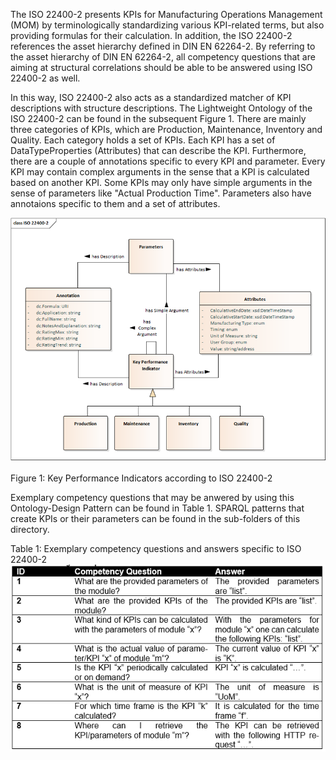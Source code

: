 The ISO 22400-2 presents KPIs for Manufacturing Operations Management (MOM) by terminologically standardizing various KPI-related terms, 
but also providing formulas for their calculation. In addition, the ISO 22400-2 references the asset hierarchy defined in 
DIN EN 62264-2. By referring to the asset hierarchy of DIN EN 62264-2, all competency questions that are aiming at structural correlations 
should be able to be answered using ISO 22400-2 as well. 

In this way, ISO 22400-2 also acts as a standardized matcher of KPI descriptions with structure descriptions. The Lightweight Ontology of 
the ISO 22400-2 can be found in the subsequent Figure 1. There are mainly three categories of KPIs, which are Production, Maintenance, 
Inventory and Quality. Each category holds a set of KPIs. Each KPI has a set of DataTypeProperties (Attributes) that can describe the KPI. 
Furthermore, there are a couple of annotations specific to every KPI and parameter. Every KPI may contain complex arguments in the 
sense that a KPI is calculated based on another KPI. Some KPIs may only have simple arguments in the sense of parameters like 
"Actual Production Time". Parameters also have annotaions specific to them and a set of attributes.

![](./pictures/ISO22400-2.png?raw=true "ISO 22400-2 LWO")<br></br>
Figure 1: Key Performance Indicators according to ISO 22400-2

Exemplary competency questions that may be anwered by using this Ontology-Design Pattern can be found in Table 1. SPARQL patterns that
create KPIs or their parameters can be found in the sub-folders of this directory.

Table 1: Exemplary competency questions and answers specific to ISO 22400-2
![](./pictures/ISO22400-2_exCQ.png?raw=true "ISO 22400-2 CQ")<br></br>
